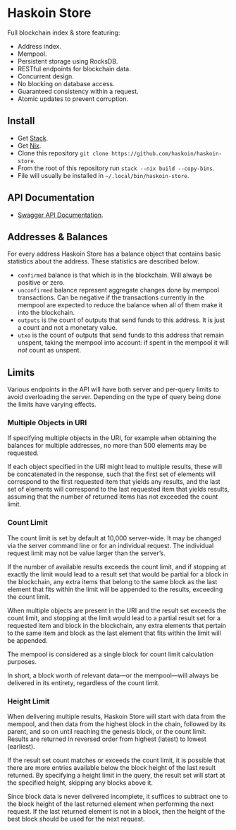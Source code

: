 # Haskoin Store

Full blockchain index & store featuring:

- Address index.
- Mempool.
- Persistent storage using RocksDB.
- RESTful endpoints for blockchain data.
- Concurrent design.
- No blocking on database access.
- Guaranteed consistency within a request.
- Atomic updates to prevent corruption.


## Install

* Get [Stack](https://haskell-lang.org/get-started).
* Get [Nix](https://nixos.org/nix/).
* Clone this repository `git clone https://github.com/haskoin/haskoin-store`.
* From the root of this repository run `stack --nix build --copy-bins`.
* File will usually be installed in `~/.local/bin/haskoin-store`.


## API Documentation

* [Swagger API Documentation](https://app.swaggerhub.com/apis/haskoin/haskoin-store/docs/0.1.0).


## Addresses & Balances

For every address Haskoin Store has a balance object that contains basic statistics about the address. These statistics are described below.

* `confirmed` balance is that which is in the blockchain. Will always be positive or zero.
* `unconfirmed` balance represent aggregate changes done by mempool transactions. Can be negative if the transactions currently in the mempool are expected to reduce the balance when all of them make it into the blockchain.
* `outputs` is the count of outputs that send funds to this address. It is just a count and not a monetary value.
* `utxo` is the count of outputs that send funds to this address that remain unspent, taking the mempool into account: if spent in the mempool it will *not* count as unspent.

## Limits

Various endpoints in the API will have both server and per-query limits to avoid overloading the server. Depending on the type of query being done the limits have varying effects.

### Multiple Objects in URI

If specifying multiple objects in the URI, for example when obtaining the balances for multiple addresses, no more than 500 elements may be requested.

If each object specified in the URI might lead to multiple results, these will be concatenated in the response, such that the first set of elements will correspond to the first requested item that yields any results, and the last set of elements will correspond to the last requested item that yields results, assuming that the number of returned items has not exceeded the count limit.

### Count Limit

The count limit is set by default at 10,000 server-wide. It may be changed via the server command line or for an individual request. The individual request limit may not be value larger than the server’s.

If the number of available results exceeds the count limit, and if stopping at exactly the limit would lead to a result set that would be partial for a block in the blockchain, any extra items that belong to the same block as the last element that fits within the limit will be appended to the results, exceeding the count limit.

When multiple objects are present in the URI and the result set exceeds the count limit, and stopping at the limit would lead to a partial result set for a requested item and block in the blockchain, any extra elements that pertain to the same item and block as the last element that fits within the limit will be appended.

The mempool is considered as a single block for count limit calculation purposes.

In short, a block worth of relevant data—or the mempool—will always be delivered in its entirety, regardless of the count limit.

### Height Limit

When delivering multiple results, Haskoin Store will start with data from the mempool, and then data from the highest block in the chain, followed by its parent, and so on until reaching the genesis block, or the count limit. Results are returned in reversed order from highest (latest) to lowest (earliest).

If the result set count matches or exceeds the count limit, it is possible that there are more entries available below the block height of the last result returned. By specifying a height limit in the query, the result set will start at the specified height, skipping any blocks above it.

Since block data is never delivered incomplete, it suffices to subtract one to the block height of the last returned element when performing the next request. If the last returned element is not in a block, then the height of the best block should be used for the next request.

